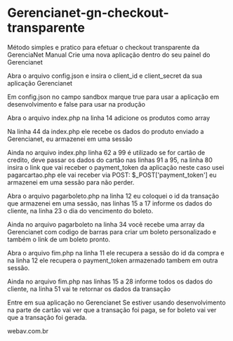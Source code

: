# Gerencianet-gn-checkout-transparente
Método simples e pratico para efetuar o checkout transparente da GerenciaNet
Manual
Crie uma nova aplicação dentro do seu painel do Gerencianet

Abra o arquivo config.json e insira o client_id e client_secret da sua aplicação Gerencianet

Em config.json no campo sandbox marque true para usar a aplicação em desenvolvimento e false para usar na produção

Abra o arquivo index.php na linha 14 adicione os produtos como array

Na linha 44 da index.php ele recebe os dados do produto enviado a Gerencianet, eu armazenei em uma sessão

Ainda no arquivo index.php linha 62 a 99 é utilizado se for cartão de credito, deve passar os dados do cartão nas linhas 91 a 95, na linha 80 insira o link que vai receber o payment_token da aplicação neste caso usei pagarcartao.php ele vai receber via POST: $_POST['payment_token'] eu armazenei em uma sessão para não perder.

Abra o arquivo pagarboleto.php na linha 12 eu coloquei o id da transação que armazenei em uma sessão, nas linhas 15 a 17 informe os dados do cliente, na linha 23 o dia do vencimento do boleto.

Ainda no arquivo pagarboleto na linha 34 você recebe uma array da Gerencianet com codigo de barras para criar um boleto personalizado e também o link de um boleto pronto.

Abra o arquivo fim.php na linha 11 ele recupera a sessão do id da compra e na linha 12 ele recupera o payment_token armazenado tambem em outra sessão.

Ainda no arquivo fim.php nas linhas 15 a 28 informe todos os dados do cliente, na linha 51 vai te retornar os dados da transação

Entre em sua aplicação no Gerencianet
Se estiver usando desenvolvimento na parte de cartão vai ver que a transação foi paga, se for boleto vai ver que a transação foi gerada.

webav.com.br

